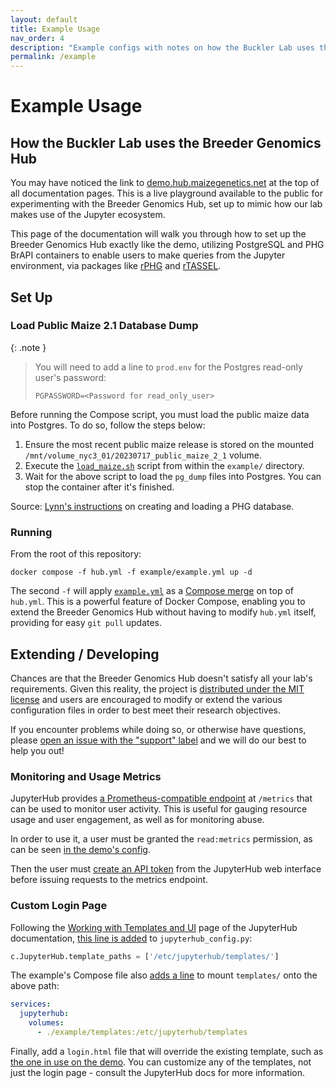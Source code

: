 ```yaml
---
layout: default
title: Example Usage
nav_order: 4
description: "Example configs with notes on how the Buckler Lab uses the Breeder Genomics Hub"
permalink: /example
---
```


# Example Usage
## How the Buckler Lab uses the Breeder Genomics Hub
You may have noticed the link to [demo.hub.maizegenetics.net](https://demo.hub.maizegenetics.net) at the top of all documentation pages. This is a live playground available to the public for experimenting with the Breeder Genomics Hub, set up to mimic how our lab makes use of the Jupyter ecosystem.

This page of the documentation will walk you through how to set up the Breeder Genomics Hub exactly like the demo, utilizing PostgreSQL and PHG BrAPI containers to enable users to make queries from the Jupyter environment, via packages like [rPHG](https://rphg.maizegenetics.net) and [rTASSEL](https://rtassel.maizegenetics.net).

## Set Up
### Load Public Maize 2.1 Database Dump

{: .note }
> You will need to add a line to `prod.env` for the Postgres read-only user's password:
>
> ```
> PGPASSWORD=<Password for read_only_user>
> ```

Before running the Compose script, you must load the public maize data into Postgres. To do so, follow the steps below:
1. Ensure the most recent public maize release is stored on the mounted `/mnt/volume_nyc3_01/20230717_public_maize_2_1` volume.
2. Execute the [`load_maize.sh`](https://github.com/maize-genetics/breeder-genomics-hub/blob/main/example/load_maize.sh) script from within the `example/` directory.
3. Wait for the above script to load the `pg_dump` files into Postgres. You can stop the container after it's finished.

Source: [Lynn's instructions](https://bucklerlab.slack.com/archives/CCJ65QR0U/p1690295272829479) on creating and loading a PHG database.

### Running
From the root of this repository:
```console
docker compose -f hub.yml -f example/example.yml up -d
```

The second `-f` will apply [`example.yml`](https://github.com/maize-genetics/breeder-genomics-hub/blob/main/example/example.yml) as a [Compose merge](https://docs.docker.com/compose/multiple-compose-files/merge/) on top of `hub.yml`. This is a powerful feature of Docker Compose, enabling you to extend the Breeder Genomics Hub without having to modify `hub.yml` itself, providing for easy `git pull` updates.

## Extending / Developing
Chances are that the Breeder Genomics Hub doesn't satisfy all your lab's requirements. Given this reality, the project is [distributed under the MIT license](https://github.com/maize-genetics/breeder-genomics-hub/blob/main/LICENSE) and users are encouraged to modify or extend the various configuration files in order to best meet their research objectives.

If you encounter problems while doing so, or otherwise have questions, please [open an issue with the "support" label](https://github.com/maize-genetics/breeder-genomics-hub/issues/new?labels=support) and we will do our best to help you out!

### Monitoring and Usage Metrics
JupyterHub provides [a Prometheus-compatible endpoint](https://jupyterhub.readthedocs.io/en/stable/reference/monitoring.html) at `/metrics` that can be used to monitor user activity. This is useful for gauging resource usage and user engagement, as well as for monitoring abuse.

In order to use it, a user must be granted the `read:metrics` permission, as can be seen [in the demo's config](https://github.com/maize-genetics/breeder-genomics-hub/blob/main/example/example_config.py#L49-L53).

Then the user must [create an API token](https://jupyterhub.readthedocs.io/en/stable/howto/rest.html#create-an-api-token) from the JupyterHub web interface before issuing requests to the metrics endpoint.

### Custom Login Page
Following the [Working with Templates and UI](https://jupyterhub.readthedocs.io/en/stable/howto/templates.html) page of the JupyterHub documentation, [this line is added](https://github.com/maize-genetics/breeder-genomics-hub/blob/main/example/example_config.py#L82) to `jupyterhub_config.py`:
```python
c.JupyterHub.template_paths = ['/etc/jupyterhub/templates/']
```

The example's Compose file also [adds a line](https://github.com/maize-genetics/breeder-genomics-hub/blob/main/example/example.yml#L11) to mount `templates/` onto the above path:
```yml
services:
  jupyterhub:
    volumes:
      - ./example/templates:/etc/jupyterhub/templates
```

Finally, add a `login.html` file that will override the existing template, such as [the one in use on the demo](https://github.com/maize-genetics/breeder-genomics-hub/blob/main/example/templates/login.html). You can customize any of the templates, not just the login page - consult the JupyterHub docs for more information.